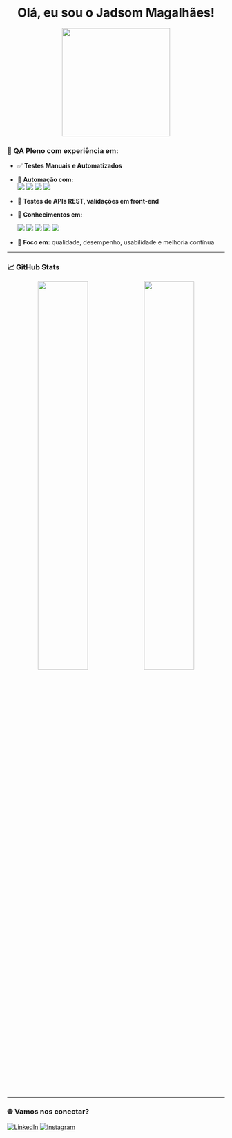 <h1 align="center">Olá, eu sou o Jadsom Magalhães!</h1>

<p align="center">
  <img src="https://media.giphy.com/media/qgQUggAC3Pfv687qPC/giphy.gif" width="250" />
</p>

### 💼 QA Pleno com experiência em:

- ✅ **Testes Manuais e Automatizados**
- 🤖 **Automação com:**  
  <img src="https://img.shields.io/badge/Cypress-17202C?style=for-the-badge&logo=cypress&logoColor=white"/> 
  <img src="https://img.shields.io/badge/Postman-FF6C37?style=for-the-badge&logo=postman&logoColor=white"/>
  <img src="https://img.shields.io/badge/Appium-6CA4DC?style=for-the-badge&logo=appium&logoColor=white"/>
  <img src="https://img.shields.io/badge/Webdriver.io-3B3B3B?style=for-the-badge&logo=webdriverio&logoColor=white"/>

- 🔗 **Testes de APIs REST, validações em front-end**
- 🧠 **Conhecimentos em:**

  <img src="https://img.shields.io/badge/Java-ED8B00?style=for-the-badge&logo=openjdk&logoColor=white"/>
  <img src="https://img.shields.io/badge/JavaScript-F7DF1E?style=for-the-badge&logo=javascript&logoColor=black"/>
  <img src="https://img.shields.io/badge/Python-3776AB?style=for-the-badge&logo=python&logoColor=white"/>
  <img src="https://img.shields.io/badge/HTML5-E34F26?style=for-the-badge&logo=html5&logoColor=white"/>
  <img src="https://img.shields.io/badge/CSS3-1572B6?style=for-the-badge&logo=css3&logoColor=white"/>

- 🚀 **Foco em:** qualidade, desempenho, usabilidade e melhoria contínua

---

### 📈 GitHub Stats

<p align="center">
  <img width="48%" src="https://github-readme-stats.vercel.app/api?username=JadsomMagalhaes404&show_icons=true&theme=dracula" />
  <img width="48%" src="https://github-readme-stats.vercel.app/api/top-langs/?username=JadsomMagalhaes404&layout=compact&theme=dracula" />
</p>

---

### 🌐 Vamos nos conectar?

[![LinkedIn](https://img.shields.io/badge/LinkedIn-0077B5?style=for-the-badge&logo=linkedin&logoColor=white)](https://www.linkedin.com/in/jadsom-magalhães-0777b6241)
[![Instagram](https://img.shields.io/badge/Instagram-E4405F?style=for-the-badge&logo=instagram&logoColor=white)](https://www.instagram.com/jadsommagalhaes)
